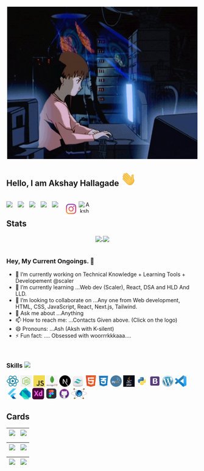 <p align="center">

  <img src="images/main.gif" alt="Coder GIF" width="500" height="400">
  
</p>

## Hello, I am Akshay Hallagade <img src="images/wave.gif" width="40">

<br/>

<div align="center">

<a href="https://www.hackerrank.com/akshayhallagade1">
  <img align="left" width="30px" src="https://assets.brandfolder.com/y9ol94wb/v/331198/view@2x.png?v=1591971279" draggable="false" />
</a>

<a href="https://www.linkedin.com/in/akshayhallagade/">
  <img align="left" width="30px" src="https://cdn.worldvectorlogo.com/logos/linkedin-icon-2.svg" draggable="false" />
</a>

<a href="https://github.com/likeitaash">
  <img align="left" width="30px" src="https://cdn.uconnectlabs.com/wp-content/uploads/sites/46/2019/04/GitHub-Mark.png" draggable="false" />
</a>

<a href="mailto:akshayhallagade2612@gmail.com">
  <img align="left" width="30px" src="https://encrypted-tbn0.gstatic.com/images?q=tbn:ANd9GcS-432TiQYC0uBfJf4dBsNuzL8KKAm1yYD-8WN23pjZtIRL_IN7ZAdz7e6RUuAOuSCog_8&usqp=CAU" draggable="false" />
</a>

<a href="https://www.facebook.com/hallagade/">
  <img align="left" width="30px" src="https://cdn4.iconfinder.com/data/icons/social-media-flat-7/64/Social-media_Facebook-512.png" draggable="false" />
</a>

<a href="https://www.instagram.com/akshay_hallagade/">
  <img align="left"  width="40px" src="images/social/insta.png" draggable="false" />
</a>

<a href="https://dev.to/likeitaash">
  <img align="left" img src="https://d2fltix0v2e0sb.cloudfront.net/dev-badge.svg" alt="Akshay Hallagade's DEV Profile" height="30" width="30">
</a>

</div>

<br />

## Stats

<div align="center">
  
<a href="https://github.com/akshayhallagade/github-readme-stats">
  <img height=200 align="center" src="https://github-readme-stats.vercel.app/api?username=akshayhallagade&show_icons=true&theme=tokyonight" />
</a>
<a href="https://github.com/akshayhallagade/convoychat">
  <img height=200 align="center" src="https://github-readme-stats.vercel.app/api/top-langs?username=akshayhallagade&layout=compact&langs_count=8&card_width=320" />
</a>

</div>

<br />

### Hey, My Current Ongoings. 👋

- 🔭 I’m currently working on Technical Knowledge + Learning Tools + Developement @scaler
- 🌱 I’m currently learning ...Web dev (Scaler), React, DSA and HLD And LLD.
- 👯 I’m looking to collaborate on ...Any one from Web development, HTML, CSS, JavaScript, React, Next.js, Tailwind.
- 💬 Ask me about ...Anything
- 📫 How to reach me: ...Contacts Given above. (Click on the logo)
- 😄 Pronouns: ...Ash (Aksh with K-silent)
- ⚡ Fun fact: .... Obsessed with woorrrkkkaaa....

<br/>

### Skills <img src="https://media.giphy.com/media/WUlplcMpOCEmTGBtBW/giphy.gif" width="40">

<div align="center>
  
  
  <code><img height="30" src="images/skills/express-js.png"></code>
  <code><img height="30" src="images/skills/react.png"></code>
  <code><img height="30" src="images/skills/node.png"></code>
  <code><img height="30" src="images/skills/javascript.png"></code>
  <code><img height="30" src="images/skills/mongoDB.png"></code>
  <code><img height="30" src="images/skills/next-js.svg"></code>
  <code><img height="30" src="images/skills/tailwind.webp"></code>
  <code><img height="30" src="images/skills/html.png"></code>
  <code><img height="30" src="images/skills/css.png"></code>
  <code><img height="30" src="images/skills/mysql.png"></code>
  <code><img height="30" src="images/skills/java.png"></code>
  <code><img height="30" src="images/skills/python.png"></code>
  <code><img height="30" src="images/skills/bootstrap.png"></code>
  <code><img height="30" src="images/skills/wordpress.jfif"></code>
  <code><img height="30" src="images/skills/VSCode.png"></code>
  <code><img height="30" src="images/skills/flutter.png"></code>
  <code><img height="30" src="images/skills/dart.png"></code>
  <code><img height="30" src="images/skills/XD.png"></code>
  <code><img height="30" src="images/skills/Figma.png"></code>
  <code><img height="30" src="images/skills/Github desktop.png"></code>
  <code><img height="30" src="images/skills/Proteus.png"></code>

</div>

## Cards

| <a href="https://github.com/akshayhallagade/akshayhallagade.github.io"><img align="right" src="https://github-readme-stats.vercel.app/api/pin/?username=akshayhallagade&repo=netflix-clone&theme=chartreuse-dark" /></a> | <a href="https://github.com/akshayhallagade/akshayhallagade.github.io"><img align="right" src="https://github-readme-stats.vercel.app/api/pin/?username=akshayhallagade&repo=personal-dashboard&theme=chartreuse-dark" /></a> |
| ------------------------------------------------------------------------------------------------------------------------------------------------------------------------------------------------------------------------ | ----------------------------------------------------------------------------------------------------------------------------------------------------------------------------------------------------------------------------- |

| <a href="https://github.com/akshayhallagade/github-readme-stats"><img align="left" src="https://github-readme-stats.vercel.app/api/pin/?username=akshayhallagade&repo=todo_list_app&theme=chartreuse-dark"/></a> | <a href="https://github.com/akshayhallagade/github-readme-stats"><img align="left" src="https://github-readme-stats.vercel.app/api/pin/?username=akshayhallagade&repo=takeaway&theme=chartreuse-dark"/></a> |
| ---------------------------------------------------------------------------------------------------------------------------------------------------------------------------------------------------------------- | ----------------------------------------------------------------------------------------------------------------------------------------------------------------------------------------------------------- |

| <a href="https://github.com/akshayhallagade/github-readme-stats"><img align="left" src="https://github-readme-stats.vercel.app/api/pin/?username=akshayhallagade&repo=kanban_board&theme=chartreuse-dark"/></a> | <a href="https://github.com/akshayhallagade/akshayhallagade.github.io"><img align="right" src="https://github-readme-stats.vercel.app/api/pin/?username=akshayhallagade&repo=weather_app&theme=chartreuse-dark" /></a> |
| --------------------------------------------------------------------------------------------------------------------------------------------------------------------------------------------------------------- | ---------------------------------------------------------------------------------------------------------------------------------------------------------------------------------------------------------------------- |

